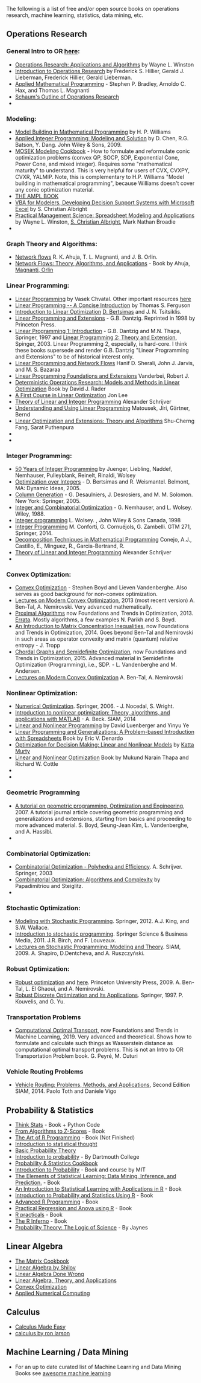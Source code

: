 
The following is a list of free and/or open source books on operations research, machine learning, statistics, data mining, etc.

## Operations Research

### General Intro to OR [here](http://www.maximalsoftware.com/resources/books/):

* [Operations Research: Applications and Algorithms](https://itslearningakarmazyan.files.wordpress.com/2015/09/operation-research-aplications-and-algorithms.pdf) by Wayne L. Winston
* [Introduction to Operations Research](https://www.amazon.com/dp/0073017795)  by Frederick S. Hillier, Gerald J. Lieberman, Frederick Hillier, Gerald Lieberman.
* [Applied Mathematical Programming](http://web.mit.edu/15.053/www/AMP.htm) - Stephen P. Bradley, Arnoldo C. Hax, and Thomas L. Magnanti
* [Schaum's Outline of Operations Research](https://www.google.com/books/edition/Schaum_s_Outline_of_Operations_Research/16sK1voVookC?hl=en&gbpv=1&printsec=frontcover)
* 



### Modeling:

* [Model Building in Mathematical Programming](http://pourghaderi.com/wp-content/uploads/2018/12/Wiliams-Model-Building-in-Mathematical-Programming-5th-2013.pdf) by H. P. Williams
* [Applied Integer Programming: Modeling and Solution](https://onlinelibrary.wiley.com/doi/book/10.1002/9781118166000) by D. Chen, R.G. Batson, Y. Dang. John Wiley & Sons, 2009.
* [MOSEK Modeling Cookbook](https://docs.mosek.com/modeling-cookbook/index.html) - How to formulate and reformulate conic optimization problems (convex QP, SOCP, SDP, Exponential Cone, Power Cone, and mixed integer). Requires some "mathematical maturity" to understand. This is very helpful for users of CVX, CVXPY, CVXR, YALMIP. Note, this is complementary to H.P. Williams "Model building in mathematical programming", because Williams doesn't cover any conic optimization material.
* [THE AMPL BOOK](https://ampl.com/resources/the-ampl-book/)
* [VBA for Modelers, Developing Decision Support Systems with Microsoft Excel](http://www.amazon.com/exec/obidos/ASIN/0534380123/maximal0f) by S. Christian Albright
* [Practical Management Science: Spreadsheet Modeling and Applications](http://www.amazon.com/exec/obidos/ASIN/0534371353/maximal0f) by Wayne L. Winston, [S. Christian Albright](https://www.gettextbooks.com/author/Albright_S_Christian/?author=Christian+Albright), Mark Nathan Broadie
* 





 


### Graph Theory and Algorithms:

* [Network flows](http://cs.yazd.ac.ir/hasheminezhad/STSCS4R1.pdf) R. K. Ahuja, T. L. Magnanti, and J. B. Orlin. 
* [Network Flows: Theory, Algorithms, and Applications](http://cs.yazd.ac.ir/hasheminezhad/STSCS4R1.pdf) - Book by Ahuja, [Magnanti, Orlin](https://mitmgmtfaculty.mit.edu/jorlin/network-flows/)


### Linear Programming:

* [Linear Programming](https://www.amazon.com/Linear-Programming-Books-Mathematical-Sciences/dp/0716715872) by Vasek Chvatal. Other important resources [here](https://home.cs.colorado.edu/~hal/565notes.pdf)
* [Linear Programming -- A Concise Introduction](http://www.math.ucla.edu/~tom/LP.pdf) by Thomas S. Ferguson 
* [Introduction to Linear Optimization](http://www.athenasc.com/linoptbook.html) [D. Bertsimas](https://www.mit.edu/~dbertsim/books.html) and J. N. Tsitsiklis. 
* [Linear Programming and Extensions](https://www.rand.org/content/dam/rand/pubs/reports/2007/R366part1.pdf) - G.B. Dantzig. Reprinted in 1998 by Princeton Press.
* [Linear Programming 1: Introduction](https://www.springer.com/gp/book/9780387948331) - G.B. Dantzig and M.N. Thapa, Springer, 1997 and [Linear Programming 2: Theory and Extension](https://www.springer.com/gp/book/9780387986135), Spinger, 2003. Linear Programming 2, especially, is hard-core. I think these books supersede and render G.B. Dantzig "Linear Programming and Extensions" to be of historical interest only.
* [Linear Programming and Network Flows](http://cs.yazd.ac.ir/hasheminezhad/Bazaraa-LP[430912].pdf) Hanif D. Sherali, John J. Jarvis, and M. S. Bazaraa
* [Linear Programming Foundations and Extensions](https://vanderbei.princeton.edu/LPbook/) Vanderbei, Robert J.
* [Deterministic Operations Research: Models and Methods in Linear Optimization](https://www.wiley.com/en-us/Deterministic+Operations+Research%3A+Models+and+Methods+in+Linear+Optimization-p-9780470484517) Book by David J. Rader
* [A First Course in Linear Optimization](https://github.com/jon77lee/JLee_LinearOptimizationBook/blob/master/JLee.3.0.pdf) Jon Lee
* [Theory of Linear and Integer Programming](https://www.wiley.com/en-us/Theory+of+Linear+and+Integer+Programming-p-9780471982326) Alexander Schrijver
* [Understanding and Using Linear Programming](https://www.springer.com/gp/book/9783540306979) Matousek, Jiri, Gärtner, Bernd
* [Linear Optimization and Extensions: Theory and Algorithms](https://www.amazon.com/Linear-Optimization-Extensions-Theory-Algorithms/dp/0139152652) Shu-Cherng Fang, Sarat Puthenpura 
* 
* 


### Integer Programming:

* [50 Years of Integer Programming](https://www.springer.com/gp/book/9783540682745) by Juenger, Liebling, Naddef, Nemhauser, Pulleyblank, Reinelt, Rinaldi, Wolsey
* [Optimization over Integers](https://www.dynamic-ideas.com/books/x0g7bsm2nvnl6j7ebqodcrhsvlgbm7) - D. Bertsimas and R. Weismantel. Belmont, MA: Dynamic Ideas, 2005.
* [Column Generation](https://www.springer.com/gp/book/9780387254852) - G. Desaulniers, J. Desrosiers, and M. M. Solomon. New York: Springer, 2005.
* [Integer and Combinatorial Optimization](https://onlinelibrary.wiley.com/doi/book/10.1002/9781118627372) - G. Nemhauser, and L. Wolsey. Wiley, 1988.
* [Integer programming](https://www.wiley.com/en-us/Integer+Programming-p-9780471283669) L. Wolsey. , John Wiley & Sons Canada, 1998
* [Integer Programming](https://link.springer.com/book/10.1007%2F978-3-319-11008-0) M. Conforti, G. Cornuéjols, G. Zambelli.  GTM 271, Springer, 2014.
* [Decomposition Techniques in Mathematical Programming](https://www.springer.com/gp/book/9783540276852) Conejo, A.J., Castillo, E., Minguez, R., Garcia-Bertrand, R.
* [Theory of Linear and Integer Programming](https://www.wiley.com/en-us/Theory+of+Linear+and+Integer+Programming-p-9780471982326) Alexander Schrijver
* 


### Convex Optimization:
* [Convex Optimization](https://web.stanford.edu/~boyd/cvxbook/) - Stephen Boyd and Lieven Vandenberghe. Also serves as good background for non-convex optimization.
* [Lectures on Modern Convex Optimization](https://www2.isye.gatech.edu/~nemirovs/LMCO_LN.pdf), 2013 (most recent version) A. Ben-Tal, A. Nemirovski. Very advanced mathematically.
* [Proximal Algorithms](https://web.stanford.edu/~boyd/papers/pdf/prox_algs.pdf) now Foundations and Trends in Optimization, 2013. [Errata](https://web.stanford.edu/~boyd/papers/prox_algs/errata.pdf). Mostly algorithms, a few examples N. Parikh and S. Boyd.
* [An Introduction to Matrix Concentration Inequalities](https://arxiv.org/pdf/1501.01571.pdf), now Foundations and Trends in Optimization, 2014. Goes beyond Ben-Tal and Nemirovski in such areas as operator convexity and matrix (quantum) relative entropy - J. Tropp
* [Chordal Graphs and Semidefinite Optimization](http://www.seas.ucla.edu/~vandenbe/publications/chordalsdp.pdf), now Foundations and Trends in Optimization, 2015. Advanced material in Semidefinite Optimization (Programming), i.e., SDP. - L. Vandenberghe and M. Andersen. 
* [Lectures on Modern Convex Optimization](https://www2.isye.gatech.edu/~nemirovs/lmco_run.pdf)  A. Ben-Tal, A. Nemirovski



### Nonlinear Optimization:

* [Numerical Optimization](https://www.csie.ntu.edu.tw/~r97002/temp/num_optimization.pdf). Springer, 2006. - J. Nocedal, S. Wright. 
* [Introduction to nonlinear optimization: Theory, algorithms, and applications with MATLAB](https://epubs.siam.org/doi/book/10.1137/1.9781611973655?mobileUi=0) - A. Beck. SIAM, 2014
* [Linear and Nonlinear Programming](https://eng.uok.ac.ir/mfathi/Courses/Advanced%20Eng%20Math/Linear%20and%20Nonlinear%20Programming.pdf) by David Luenberger and Yinyu Ye 
* [Linear Programming and Generalizations: A Problem-based Introduction with Spreadsheets](https://www.springer.com/gp/book/9781441964908) Book by Eric V. Denardo
* [Optimization for Decision Making: Linear and Nonlinear Models](http://www-personal.umich.edu/~murty/books/opti_model/) by [Katta Murty](http://www-personal.umich.edu/~murty/)
* [Linear and Nonlinear Optimization](https://www.springer.com/gp/book/9781493970537) Book by Mukund Narain Thapa and Richard W. Cottle
* 
* 


### Geometric Programming
* [A tutorial on geometric programming, Optimization and Engineering](https://web.stanford.edu/~boyd/papers/pdf/gp_tutorial.pdf), 2007. A tutorial journal article covering geometric programming and generalizations and extensions, starting from basics and proceeding to more advanced material. S. Boyd, Seung-Jean Kim, L. Vandenberghe, and A. Hassibi. 
* 


### Combinatorial Optimization:
* [Combinatorial Optimization - Polyhedra and Efficiency](https://www.springer.com/gp/book/9783540443896). A. Schrijver. Springer, 2003
* [Combinatorial Optimization: Algorithms and Complexity](https://www.amazon.com/dp/0486402584) by Papadimitriou and Steiglitz.
* 


### Stochastic Optimization:
* [Modeling with Stochastic Programming](https://link.springer.com/book/10.1007/978-0-387-87817-1). Springer, 2012. A.J. King, and S.W. Wallace. 
* [Introduction to stochastic programming](https://link.springer.com/book/10.1007/978-1-4614-0237-4). Springer Science & Business Media, 2011. J.R. Birch, and F. Louveaux. 
* [Lectures on Stochastic Programming: Modeling and Theory](https://epubs.siam.org/doi/book/10.1137/1.9780898718751). SIAM, 2009. A. Shapiro, D.Dentcheva, and A. Ruszczyński. 


### Robust Optimization:
* [Robust optimization](https://press.princeton.edu/titles/9099.html) and [here](https://docs.google.com/viewer?a=v&pid=sites&srcid=ZGVmYXVsdGRvbWFpbnxyb2J1c3RvcHRpbWl6YXRpb258Z3g6N2NkNmUwZWZhMTliYjlhMw). Princeton University Press, 2009. A. Ben-Tal, L. El Ghaoui, and A. Nemirovski. 
* [Robust Discrete Optimization and Its Applications](https://www.springer.com/gp/book/9780792342915). Springer, 1997. P. Kouvelis, and G. Yu. 


### Transportation Problems
* [Computational Optimal Transport](https://arxiv.org/pdf/1803.00567.pdf), now Foundations and Trends in Machine Learning, 2019. Very advanced and theoretical. Shows how to formulate and calculate such things as Wasserstein distance as computational optimal transport problems. This is not an Intro to OR Transportation Problem book. G. Peyré, M. Cuturi


### Vehicle Routing Problems
* [Vehicle Routing: Problems, Methods, and Applications](https://epubs.siam.org/doi/book/10.1137/1.9781611973594), Second Edition SIAM, 2014. Paolo Toth and Daniele Vigo 

## Probability & Statistics

* [Think Stats](https://www.greenteapress.com/thinkstats/) - Book + Python Code
* [From Algorithms to Z-Scores](http://heather.cs.ucdavis.edu/probstatbook) - Book
* [The Art of R Programming](http://heather.cs.ucdavis.edu/~matloff/132/NSPpart.pdf) - Book (Not Finished)
* [Introduction to statistical thought](https://people.math.umass.edu/~lavine/Book/book.pdf)
* [Basic Probability Theory](https://www.math.uiuc.edu/~r-ash/BPT/BPT.pdf)
* [Introduction to probability](https://math.dartmouth.edu/~prob/prob/prob.pdf) - By Dartmouth College
* [Probability & Statistics Cookbook](http://statistics.zone/)
* [Introduction to Probability](http://athenasc.com/probbook.html) -  Book and course by MIT
* [The Elements of Statistical Learning: Data Mining, Inference, and Prediction.](https://web.stanford.edu/~hastie/ElemStatLearn/) - Book
* [An Introduction to Statistical Learning with Applications in R](https://www-bcf.usc.edu/~gareth/ISL/) - Book
* [Introduction to Probability and Statistics Using R](http://ipsur.r-forge.r-project.org/book/download/IPSUR.pdf) - Book
* [Advanced R Programming](http://adv-r.had.co.nz) - Book
* [Practical Regression and Anova using R](https://cran.r-project.org/doc/contrib/Faraway-PRA.pdf) - Book
* [R practicals](http://www.columbia.edu/~cjd11/charles_dimaggio/DIRE/resources/R/practicalsBookNoAns.pdf) - Book
* [The R Inferno](https://www.burns-stat.com/pages/Tutor/R_inferno.pdf) - Book
* [Probability Theory: The Logic of Science](https://bayes.wustl.edu/etj/prob/book.pdf) - By Jaynes

## Linear Algebra

* [The Matrix Cookbook](https://www.math.uwaterloo.ca/~hwolkowi/matrixcookbook.pdf)
* [Linear Algebra by Shilov](https://cosmathclub.files.wordpress.com/2014/10/georgi-shilov-linear-algebra4.pdf)
* [Linear Algebra Done Wrong](https://www.math.brown.edu/~treil/papers/LADW/LADW.html)
* [Linear Algebra, Theory, and Applications](https://math.byu.edu/~klkuttle/Linearalgebra.pdf)
* [Convex Optimization](https://web.stanford.edu/~boyd/cvxbook/bv_cvxbook.pdf)
* [Applied Numerical Computing](https://www.seas.ucla.edu/~vandenbe/ee133a.html)

## Calculus

* [Calculus Made Easy](https://github.com/lahorekid/Calculus/blob/master/Calculus%20Made%20Easy.pdf)
* [calculus by ron larson](https://www.spps.org/cms/lib/MN01910242/Centricity/Domain/860/%20CalculusTextbook.pdf)



## Machine Learning / Data Mining

* For an up to date curated list of Machine Learning and Data Mining Books see [awesome machine learning](https://github.com/josephmisiti/awesome-machine-learning/blob/master/books.md)
